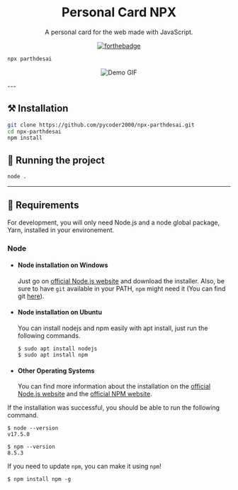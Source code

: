 <h1 align="center">
  Personal Card NPX
</h1>

<p align="center">
  A personal card for the web made with JavaScript.
</p>

<div align="center">

[![forthebadge](https://forthebadge.com/images/badges/made-with-javascript.svg)](https://forthebadge.com)

</div>

```bash
npx parthdesai
```

<div align="center">

![Demo GIF](https://github.com/pycoder2000/npx-parthdesai/raw/main/Assets/demo.gif)

</div>
---

## ⚒️ Installation

```bash
git clone https://github.com/pycoder2000/npx-parthdesai.git
cd npx-parthdesai
npm install
```

## 🚀 Running the project

```bash
node .
```

---
## 📎 Requirements

For development, you will only need Node.js and a node global package, Yarn, installed in your environement.

### Node

- #### Node installation on Windows

  Just go on [official Node.js website](https://nodejs.org/) and download the installer.
Also, be sure to have `git` available in your PATH, `npm` might need it (You can find git [here](https://git-scm.com/)).

- #### Node installation on Ubuntu

  You can install nodejs and npm easily with apt install, just run the following commands.

      $ sudo apt install nodejs
      $ sudo apt install npm

- #### Other Operating Systems
  You can find more information about the installation on the [official Node.js website](https://nodejs.org/) and the [official NPM website](https://npmjs.org/).

If the installation was successful, you should be able to run the following command.

    $ node --version
    v17.5.0

    $ npm --version
    8.5.3

If you need to update `npm`, you can make it using `npm`!

    $ npm install npm -g

